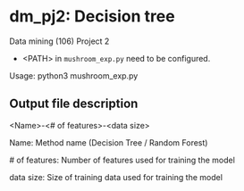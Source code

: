 # dm_pj2: Decision tree #
Data mining (106) Project 2

* \<PATH> in `mushroom_exp.py` need to be configured.

Usage: python3 mushroom_exp.py

## Output file description ##

\<Name>-<# of features>-\<data size>

Name: Method name (Decision Tree / Random Forest)

\# of features: Number of features used for training the model

data size: Size of training data used for training the model
